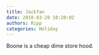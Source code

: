 ```yaml
---
title: Jackfan
date: 2018-03-28 18:20:02
authors: Ripp
categories: Holiday
---
```


 Boone is a cheap dime store hood.